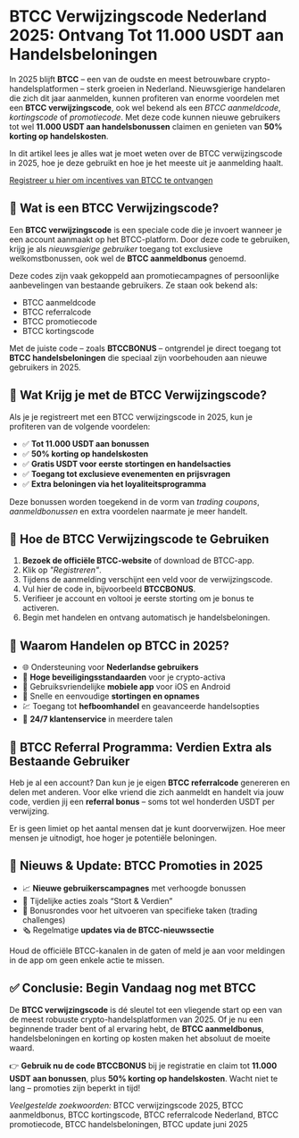 
<h1>BTCC Verwijzingscode Nederland 2025: Ontvang Tot 11.000 USDT aan Handelsbeloningen</h1>
<p>In 2025 blijft <strong>BTCC</strong> – een van de oudste en meest betrouwbare crypto-handelsplatformen – sterk groeien in Nederland. Nieuwsgierige handelaren die zich dit jaar aanmelden, kunnen profiteren van enorme voordelen met een <strong>BTCC verwijzingscode</strong>, ook wel bekend als een <em>BTCC aanmeldcode</em>, <em>kortingscode</em> of <em>promotiecode</em>. Met deze code kunnen nieuwe gebruikers tot wel <strong>11.000 USDT aan handelsbonussen</strong> claimen en genieten van <strong>50% korting op handelskosten</strong>.</p>
<p>In dit artikel lees je alles wat je moet weten over de BTCC verwijzingscode in 2025, hoe je deze gebruikt en hoe je het meeste uit je aanmelding haalt.</p>
<p><a href="https://partner.btcc.com/us/c/BTCCBONUS/9303" target="_blank">Registreer u hier om incentives van BTCC te ontvangen</a></p>

<img src="https://images.mirror-media.xyz/publication-images/hqUnb1SNqiBLtBbWor7b2.png?height=960&amp;width=1920" decoding="async" data-nimg="fill" class="css-xah9so" style="position:absolute;top:0;left:0;bottom:0;right:0;box-sizing:border-box;padding:0;border:none;margin:auto;display:block;width:0;height:0;min-width:100%;max-width:100%;min-height:100%;max-height:100%">
<h2>🔑 Wat is een BTCC Verwijzingscode?</h2>
<p>Een <strong>BTCC verwijzingscode</strong> is een speciale code die je invoert wanneer je een account aanmaakt op het BTCC-platform. Door deze code te gebruiken, krijg je als <em>nieuwsgierige gebruiker</em> toegang tot exclusieve welkomstbonussen, ook wel de <strong>BTCC aanmeldbonus</strong> genoemd.</p>
<p>Deze codes zijn vaak gekoppeld aan promotiecampagnes of persoonlijke aanbevelingen van bestaande gebruikers. Ze staan ook bekend als:</p>
<ul>
<li>BTCC aanmeldcode</li>
<li>BTCC referralcode</li>
<li>BTCC promotiecode</li>
<li>BTCC kortingscode</li>
</ul>
<p>Met de juiste code – zoals <strong>BTCCBONUS</strong> – ontgrendel je direct toegang tot <strong>BTCC handelsbeloningen</strong> die speciaal zijn voorbehouden aan nieuwe gebruikers in 2025.</p>
<h2>🎁 Wat Krijg je met de BTCC Verwijzingscode?</h2>
<p>Als je je registreert met een BTCC verwijzingscode in 2025, kun je profiteren van de volgende voordelen:</p>
<ul>
<li>✅ <strong>Tot 11.000 USDT aan bonussen</strong></li>
<li>✅ <strong>50% korting op handelskosten</strong></li>
<li>✅ <strong>Gratis USDT voor eerste stortingen en handelsacties</strong></li>
<li>✅ <strong>Toegang tot exclusieve evenementen en prijsvragen</strong></li>
<li>✅ <strong>Extra beloningen via het loyaliteitsprogramma</strong></li>
</ul>
<p>Deze bonussen worden toegekend in de vorm van <em>trading coupons</em>, <em>aanmeldbonussen</em> en extra voordelen naarmate je meer handelt.</p>
<h2>📝 Hoe de BTCC Verwijzingscode te Gebruiken</h2>
<ol>
<li><strong>Bezoek de officiële BTCC-website</strong> of download de BTCC-app.</li>
<li>Klik op <em>"Registreren"</em>.</li>
<li>Tijdens de aanmelding verschijnt een veld voor de verwijzingscode.</li>
<li>Vul hier de code in, bijvoorbeeld <strong>BTCCBONUS</strong>.</li>
<li>Verifieer je account en voltooi je eerste storting om je bonus te activeren.</li>
<li>Begin met handelen en ontvang automatisch je handelsbeloningen.</li>
</ol>
<h2>🚀 Waarom Handelen op BTCC in 2025?</h2>
<ul>
<li>🌐 Ondersteuning voor <strong>Nederlandse gebruikers</strong></li>
<li>🔐 <strong>Hoge beveiligingsstandaarden</strong> voor je crypto-activa</li>
<li>📲 Gebruiksvriendelijke <strong>mobiele app</strong> voor iOS en Android</li>
<li>💸 Snelle en eenvoudige <strong>stortingen en opnames</strong></li>
<li>💹 Toegang tot <strong>hefboomhandel</strong> en geavanceerde handelsopties</li>
<li>💬 <strong>24/7 klantenservice</strong> in meerdere talen</li>
</ul>
<h2>👥 BTCC Referral Programma: Verdien Extra als Bestaande Gebruiker</h2>
<p>Heb je al een account? Dan kun je je eigen <strong>BTCC referralcode</strong> genereren en delen met anderen. Voor elke vriend die zich aanmeldt en handelt via jouw code, verdien jij een <strong>referral bonus</strong> – soms tot wel honderden USDT per verwijzing.</p>
<p>Er is geen limiet op het aantal mensen dat je kunt doorverwijzen. Hoe meer mensen je uitnodigt, hoe hoger je potentiële beloningen.</p>
<h2>📢 Nieuws & Update: BTCC Promoties in 2025</h2>
<ul>
<li>📈 <strong>Nieuwe gebruikerscampagnes</strong> met verhoogde bonussen</li>
<li>🎉 Tijdelijke acties zoals “Stort & Verdien”</li>
<li>🎁 Bonusrondes voor het uitvoeren van specifieke taken (trading challenges)</li>
<li>🗞️ Regelmatige <strong>updates via de BTCC-nieuwssectie</strong></li>
</ul>
<p>Houd de officiële BTCC-kanalen in de gaten of meld je aan voor meldingen in de app om geen enkele actie te missen.</p>
<h2>✅ Conclusie: Begin Vandaag nog met BTCC</h2>
<p>De <strong>BTCC verwijzingscode</strong> is dé sleutel tot een vliegende start op een van de meest robuuste crypto-handelsplatformen van 2025. Of je nu een beginnende trader bent of al ervaring hebt, de <strong>BTCC aanmeldbonus</strong>, handelsbeloningen en korting op kosten maken het absoluut de moeite waard.</p>
<p>👉 <strong>Gebruik nu de code BTCCBONUS</strong> bij je registratie en claim tot <strong>11.000 USDT aan bonussen</strong>, plus <strong>50% korting op handelskosten</strong>. Wacht niet te lang – promoties zijn beperkt in tijd!</p>
<footer>
<p><em>Veelgestelde zoekwoorden:</em> BTCC verwijzingscode 2025, BTCC aanmeldbonus, BTCC kortingscode, BTCC referralcode Nederland, BTCC promotiecode, BTCC handelsbeloningen, BTCC update juni 2025</p>
</footer>
</article>
</body>
</html>
